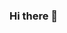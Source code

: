 ### Hi there 👋

<!--
**pranay-jha/pranay-jha** is a ✨ _special_ ✨ repository because its `README.md` (this file) appears on your GitHub profile.

### [![Pranay's github stats](https://github-readme-stats.vercel.app/api?username=pranay-jha)](https://github.com/anuraghazra/github-readme-stats)

Here are some ideas to get you started:

- 🔭 I’m currently working on ...
- 🌱 I’m currently learning ...
- 👯 I’m looking to collaborate on ...
- 🤔 I’m looking for help with ...
- 💬 Ask me about ...
- 📫 How to reach me: ...
- 😄 Pronouns: ...
- ⚡ Fun fact: ...
-->
